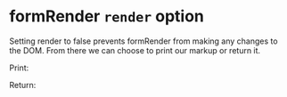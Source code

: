 # formRender `render` option

Setting render to false prevents formRender from making any changes to the DOM. From there we can choose to print our markup or return it.

Print:
<p data-height="360" data-theme-id="22927" data-slug-hash="wWvyaM" data-default-tab="js" data-user="kevinchappell" data-embed-version="2" class="codepen"></p>

Return:
<p data-height="360" data-theme-id="22927" data-slug-hash="bZarNd" data-default-tab="js" data-user="kevinchappell" data-embed-version="2" class="codepen"></p>
